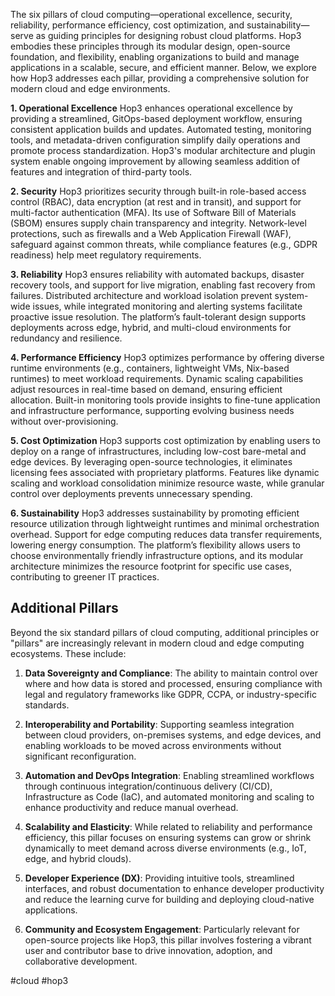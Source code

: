 
The six pillars of cloud computing—operational excellence, security, reliability, performance efficiency, cost optimization, and sustainability—serve as guiding principles for designing robust cloud platforms. Hop3 embodies these principles through its modular design, open-source foundation, and flexibility, enabling organizations to build and manage applications in a scalable, secure, and efficient manner. Below, we explore how Hop3 addresses each pillar, providing a comprehensive solution for modern cloud and edge environments.

**1. Operational Excellence**
Hop3 enhances operational excellence by providing a streamlined, GitOps-based deployment workflow, ensuring consistent application builds and updates. Automated testing, monitoring tools, and metadata-driven configuration simplify daily operations and promote process standardization. Hop3's modular architecture and plugin system enable ongoing improvement by allowing seamless addition of features and integration of third-party tools.

**2. Security**
Hop3 prioritizes security through built-in role-based access control (RBAC), data encryption (at rest and in transit), and support for multi-factor authentication (MFA). Its use of Software Bill of Materials (SBOM) ensures supply chain transparency and integrity. Network-level protections, such as firewalls and a Web Application Firewall (WAF), safeguard against common threats, while compliance features (e.g., GDPR readiness) help meet regulatory requirements.

**3. Reliability**
Hop3 ensures reliability with automated backups, disaster recovery tools, and support for live migration, enabling fast recovery from failures. Distributed architecture and workload isolation prevent system-wide issues, while integrated monitoring and alerting systems facilitate proactive issue resolution. The platform’s fault-tolerant design supports deployments across edge, hybrid, and multi-cloud environments for redundancy and resilience.

**4. Performance Efficiency**
Hop3 optimizes performance by offering diverse runtime environments (e.g., containers, lightweight VMs, Nix-based runtimes) to meet workload requirements. Dynamic scaling capabilities adjust resources in real-time based on demand, ensuring efficient allocation. Built-in monitoring tools provide insights to fine-tune application and infrastructure performance, supporting evolving business needs without over-provisioning.

**5. Cost Optimization**
Hop3 supports cost optimization by enabling users to deploy on a range of infrastructures, including low-cost bare-metal and edge devices. By leveraging open-source technologies, it eliminates licensing fees associated with proprietary platforms. Features like dynamic scaling and workload consolidation minimize resource waste, while granular control over deployments prevents unnecessary spending.

**6. Sustainability**
Hop3 addresses sustainability by promoting efficient resource utilization through lightweight runtimes and minimal orchestration overhead. Support for edge computing reduces data transfer requirements, lowering energy consumption. The platform’s flexibility allows users to choose environmentally friendly infrastructure options, and its modular architecture minimizes the resource footprint for specific use cases, contributing to greener IT practices.

## Additional Pillars

Beyond the six standard pillars of cloud computing, additional principles or "pillars" are increasingly relevant in modern cloud and edge computing ecosystems. These include:

1. **Data Sovereignty and Compliance**:
    The ability to maintain control over where and how data is stored and processed, ensuring compliance with legal and regulatory frameworks like GDPR, CCPA, or industry-specific standards.

2. **Interoperability and Portability**:
    Supporting seamless integration between cloud providers, on-premises systems, and edge devices, and enabling workloads to be moved across environments without significant reconfiguration.

3. **Automation and DevOps Integration**:
    Enabling streamlined workflows through continuous integration/continuous delivery (CI/CD), Infrastructure as Code (IaC), and automated monitoring and scaling to enhance productivity and reduce manual overhead.

4. **Scalability and Elasticity**:
    While related to reliability and performance efficiency, this pillar focuses on ensuring systems can grow or shrink dynamically to meet demand across diverse environments (e.g., IoT, edge, and hybrid clouds).

6. **Developer Experience (DX)**:
    Providing intuitive tools, streamlined interfaces, and robust documentation to enhance developer productivity and reduce the learning curve for building and deploying cloud-native applications.

7. **Community and Ecosystem Engagement**:
    Particularly relevant for open-source projects like Hop3, this pillar involves fostering a vibrant user and contributor base to drive innovation, adoption, and collaborative development.


#cloud #hop3

